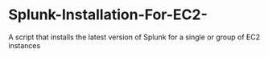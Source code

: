 # Splunk-Installation-For-EC2-
A script that installs the latest version of Splunk for a single or group of EC2 instances
